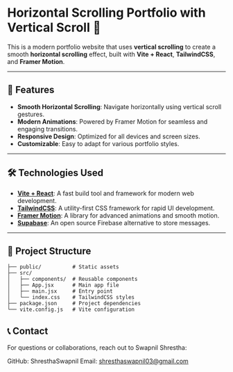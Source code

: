# Horizontal Scrolling Portfolio with Vertical Scroll 🚀

This is a modern portfolio website that uses **vertical scrolling** to create a smooth **horizontal scrolling** effect, built with **Vite + React**, **TailwindCSS**, and **Framer Motion**.

---

## 🌟 Features

- **Smooth Horizontal Scrolling**: Navigate horizontally using vertical scroll gestures.
- **Modern Animations**: Powered by Framer Motion for seamless and engaging transitions.
- **Responsive Design**: Optimized for all devices and screen sizes.
- **Customizable**: Easy to adapt for various portfolio styles.

---

## 🛠️ Technologies Used

- **[Vite + React](https://vitejs.dev/)**: A fast build tool and framework for modern web development.
- **[TailwindCSS](https://tailwindcss.com/)**: A utility-first CSS framework for rapid UI development.
- **[Framer Motion](https://www.framer.com/motion/)**: A library for advanced animations and smooth motion.
- **[Supabase](https://www.supabase.com)**: An open source Firebase alternative to store messages.

---

## 📂 Project Structure

```plaintext
├── public/          # Static assets
├── src/
│   ├── components/  # Reusable components
│   ├── App.jsx      # Main app file
│   ├── main.jsx     # Entry point
│   └── index.css    # TailwindCSS styles
├── package.json     # Project dependencies
└── vite.config.js   # Vite configuration
```

## 📞 Contact

For questions or collaborations, reach out to Swapnil Shrestha:

GitHub: ShresthaSwapnil
Email: shresthaswapnil03@gmail.com
